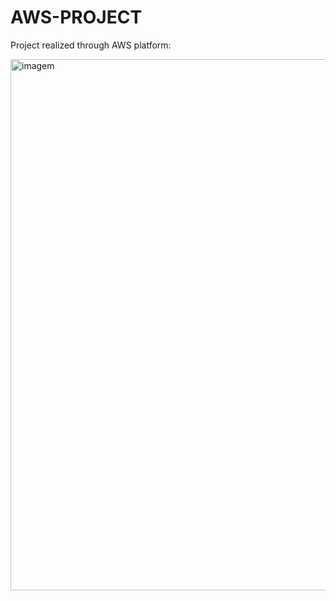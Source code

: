 # AWS-PROJECT
Project realized through AWS platform:

<img width="850" alt="imagem" src="https://user-images.githubusercontent.com/98745874/154091937-38bbbca8-9672-49ad-8de7-8cca742f0eaa.jpg">
